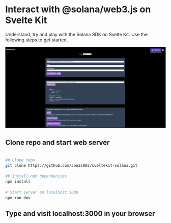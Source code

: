 # Interact with @solana/web3.js on Svelte Kit

Understand, try and play with the Solana SDK on Svelte Kit. Use the following steps to get started.

![alt text](https://github.com/Jonas002/images/blob/main/svelte-kit-solana1.png?raw=true)


## Clone repo and start web server

```bash

## Clone repo
git clone https://github.com/Jonas002/sveltekit-solana.git

## Install npm dependencies
npm install

# Start server on localhost:3000
npm run dev 

```

## Type and visit localhost:3000 in your browser
